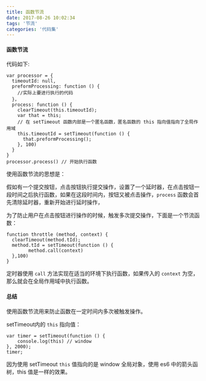 ```yaml
---
title: 函数节流
date: 2017-08-26 10:02:34
tags: '节流'
categories: '代码集'
---
```


#### 函数节流

代码如下:

```
var processor = {
  timeoutId: null,
  preformProcessing: function () {
    //实际上要进行执行的代码
  }，
  process: function () {
    clearTimeout(this.timeoutId);
    var that = this;
    // 在 setTimeout 函数内部是一个匿名函数，匿名函数的 this 指向值指向了全局作用域 
    this.timeoutId = setTimeout(function () {
      that.preformProcessing();
    }, 100)
  }
}
processor.process() // 开始执行函数
```

使用函数节流的思想是：

假如有一个提交按钮，点击按钮执行提交操作，设置了一个延时器，在点击按钮一段时间之后执行函数，如果在这段时间内，按钮又被点击操作，`process` 函数会首先清除延时器，重新开始进行延时操作，

为了防止用户在点击按钮进行操作的时候，触发多次提交操作，下面是一个节流函数：

```
function throttle (method, context) {
  clearTimeout(method.tId);
  method.tId = setTimeout(function () {
  		method.call(context)
  },100)
}
```

定时器使用 `call` 方法实现在适当的环境下执行函数，如果传入的 `context` 为空，那么就会在全局作用域中执行函数。



#### 总结

使用函数节流用来防止函数在一定时间内多次被触发操作。

setTimeout内的 `this` 指向值：

```
var timer = setTimeout(function () {
	console.log(this) // window
}, 2000);
timer;
```

因为使用 setTimeout  `this` 值指向的是 window 全局对象，使用 es6 中的箭头函树，this 值是一样的效果。